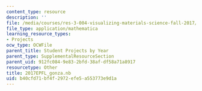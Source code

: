 ```yaml
---
content_type: resource
description: ''
file: /media/courses/res-3-004-visualizing-materials-science-fall-2017/b40cfd71bf4f2972efe5a553773e9d1a_2017EPFL_gonza.nb
file_type: application/mathematica
learning_resource_types:
- Projects
ocw_type: OCWFile
parent_title: Student Projects by Year
parent_type: SupplementalResourceSection
parent_uid: 912fc084-9e83-2bfd-38af-df58a71a8917
resourcetype: Other
title: 2017EPFL_gonza.nb
uid: b40cfd71-bf4f-2972-efe5-a553773e9d1a
---
```

